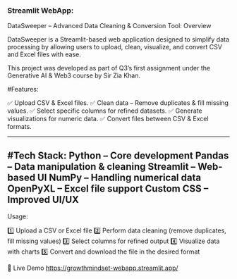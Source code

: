 ### Streamlit WebApp:

DataSweeper – Advanced Data Cleaning & Conversion Tool:
 Overview
 
DataSweeper is a Streamlit-based web application designed to simplify data processing by allowing users to upload, clean, visualize, and convert CSV and Excel files with ease.

This project was developed as part of Q3’s first assignment under the Generative AI & Web3 course by Sir Zia Khan.

 #Features:
 
✅ Upload CSV & Excel files.
✅ Clean data – Remove duplicates & fill missing values.
✅ Select specific columns for refined datasets.
✅ Generate visualizations for numeric data.
✅ Convert files between CSV & Excel formats.

------------------------------------------------------------

#Tech Stack:
Python – Core development
Pandas – Data manipulation & cleaning
Streamlit – Web-based UI
NumPy – Handling numerical data
OpenPyXL – Excel file support
Custom CSS – Improved UI/UX
----------------------------------------------------------

Usage:

1️⃣ Upload a CSV or Excel file
2️⃣ Perform data cleaning (remove duplicates, fill missing values)
3️⃣ Select columns for refined output
4️⃣ Visualize data with charts
5️⃣ Convert and download the file in the desired format

🚀 Live Demo 
https://growthmindset-webapp.streamlit.app/



